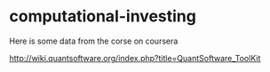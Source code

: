 computational-investing
=======================

Here is some data from the corse on coursera

http://wiki.quantsoftware.org/index.php?title=QuantSoftware_ToolKit
